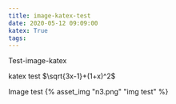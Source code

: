 ```yaml
---
title: image-katex-test
date: 2020-05-12 09:09:00
katex: True
tags:
---
```

Test-image-katex

katex test
$\sqrt{3x-1}+(1+x)^2$

Image test
{% asset_img "n3.png" "img test" %}